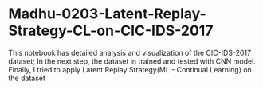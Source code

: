 # Madhu-0203-Latent-Replay-Strategy-CL-on-CIC-IDS-2017
This notebook has detailed analysis and visualization of the CIC-IDS-2017 dataset; In the next step, the dataset in trained and tested with CNN model. Finally, I tried to apply Latent Replay Strategy(ML - Continual Learning) on the dataset
